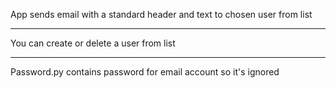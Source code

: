 App sends email with a standard header and text to chosen user from list
***
You can create or delete a user from list
***
Password.py contains password for email account so it's ignored
